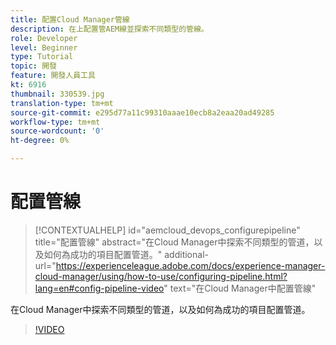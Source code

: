 ```yaml
---
title: 配置Cloud Manager管線
description: 在上配置管AEM線並探索不同類型的管線。
role: Developer
level: Beginner
type: Tutorial
topic: 開發
feature: 開發人員工具
kt: 6916
thumbnail: 330539.jpg
translation-type: tm+mt
source-git-commit: e295d77a11c99310aaae10ecb8a2eaa20ad49285
workflow-type: tm+mt
source-wordcount: '0'
ht-degree: 0%

---
```



# 配置管線

>[!CONTEXTUALHELP]
>id="aemcloud_devops_configurepipeline"
>title="配置管線"
>abstract="在Cloud Manager中探索不同類型的管道，以及如何為成功的項目配置管道。"
>additional-url="https://experienceleague.adobe.com/docs/experience-manager-cloud-manager/using/how-to-use/configuring-pipeline.html?lang=en#config-pipeline-video" text="在Cloud Manager中配置管線"

在Cloud Manager中探索不同類型的管道，以及如何為成功的項目配置管道。

>[!VIDEO](https://video.tv.adobe.com/v/330539/?quality=12&learn=on)
